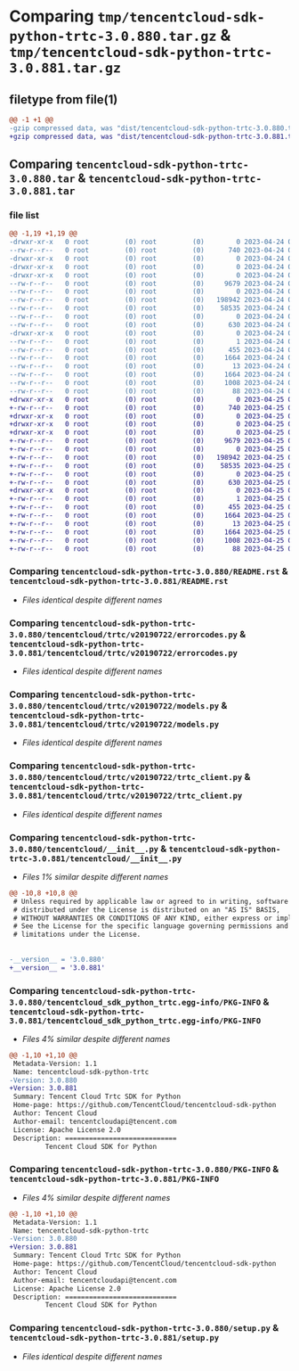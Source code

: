 # Comparing `tmp/tencentcloud-sdk-python-trtc-3.0.880.tar.gz` & `tmp/tencentcloud-sdk-python-trtc-3.0.881.tar.gz`

## filetype from file(1)

```diff
@@ -1 +1 @@
-gzip compressed data, was "dist/tencentcloud-sdk-python-trtc-3.0.880.tar", last modified: Mon Apr 24 03:47:44 2023, max compression
+gzip compressed data, was "dist/tencentcloud-sdk-python-trtc-3.0.881.tar", last modified: Tue Apr 25 00:59:54 2023, max compression
```

## Comparing `tencentcloud-sdk-python-trtc-3.0.880.tar` & `tencentcloud-sdk-python-trtc-3.0.881.tar`

### file list

```diff
@@ -1,19 +1,19 @@
-drwxr-xr-x   0 root         (0) root         (0)        0 2023-04-24 03:47:44.000000 tencentcloud-sdk-python-trtc-3.0.880/
--rw-r--r--   0 root         (0) root         (0)      740 2023-04-24 03:47:44.000000 tencentcloud-sdk-python-trtc-3.0.880/README.rst
-drwxr-xr-x   0 root         (0) root         (0)        0 2023-04-24 03:47:44.000000 tencentcloud-sdk-python-trtc-3.0.880/tencentcloud/
-drwxr-xr-x   0 root         (0) root         (0)        0 2023-04-24 03:47:44.000000 tencentcloud-sdk-python-trtc-3.0.880/tencentcloud/trtc/
-drwxr-xr-x   0 root         (0) root         (0)        0 2023-04-24 03:47:44.000000 tencentcloud-sdk-python-trtc-3.0.880/tencentcloud/trtc/v20190722/
--rw-r--r--   0 root         (0) root         (0)     9679 2023-04-24 03:47:44.000000 tencentcloud-sdk-python-trtc-3.0.880/tencentcloud/trtc/v20190722/errorcodes.py
--rw-r--r--   0 root         (0) root         (0)        0 2023-04-24 03:47:44.000000 tencentcloud-sdk-python-trtc-3.0.880/tencentcloud/trtc/v20190722/__init__.py
--rw-r--r--   0 root         (0) root         (0)   198942 2023-04-24 03:47:44.000000 tencentcloud-sdk-python-trtc-3.0.880/tencentcloud/trtc/v20190722/models.py
--rw-r--r--   0 root         (0) root         (0)    58535 2023-04-24 03:47:44.000000 tencentcloud-sdk-python-trtc-3.0.880/tencentcloud/trtc/v20190722/trtc_client.py
--rw-r--r--   0 root         (0) root         (0)        0 2023-04-24 03:47:44.000000 tencentcloud-sdk-python-trtc-3.0.880/tencentcloud/trtc/__init__.py
--rw-r--r--   0 root         (0) root         (0)      630 2023-04-24 03:47:44.000000 tencentcloud-sdk-python-trtc-3.0.880/tencentcloud/__init__.py
-drwxr-xr-x   0 root         (0) root         (0)        0 2023-04-24 03:47:44.000000 tencentcloud-sdk-python-trtc-3.0.880/tencentcloud_sdk_python_trtc.egg-info/
--rw-r--r--   0 root         (0) root         (0)        1 2023-04-24 03:47:44.000000 tencentcloud-sdk-python-trtc-3.0.880/tencentcloud_sdk_python_trtc.egg-info/dependency_links.txt
--rw-r--r--   0 root         (0) root         (0)      455 2023-04-24 03:47:44.000000 tencentcloud-sdk-python-trtc-3.0.880/tencentcloud_sdk_python_trtc.egg-info/SOURCES.txt
--rw-r--r--   0 root         (0) root         (0)     1664 2023-04-24 03:47:44.000000 tencentcloud-sdk-python-trtc-3.0.880/tencentcloud_sdk_python_trtc.egg-info/PKG-INFO
--rw-r--r--   0 root         (0) root         (0)       13 2023-04-24 03:47:44.000000 tencentcloud-sdk-python-trtc-3.0.880/tencentcloud_sdk_python_trtc.egg-info/top_level.txt
--rw-r--r--   0 root         (0) root         (0)     1664 2023-04-24 03:47:44.000000 tencentcloud-sdk-python-trtc-3.0.880/PKG-INFO
--rw-r--r--   0 root         (0) root         (0)     1008 2023-04-24 03:47:44.000000 tencentcloud-sdk-python-trtc-3.0.880/setup.py
--rw-r--r--   0 root         (0) root         (0)       88 2023-04-24 03:47:44.000000 tencentcloud-sdk-python-trtc-3.0.880/setup.cfg
+drwxr-xr-x   0 root         (0) root         (0)        0 2023-04-25 00:59:54.000000 tencentcloud-sdk-python-trtc-3.0.881/
+-rw-r--r--   0 root         (0) root         (0)      740 2023-04-25 00:59:54.000000 tencentcloud-sdk-python-trtc-3.0.881/README.rst
+drwxr-xr-x   0 root         (0) root         (0)        0 2023-04-25 00:59:54.000000 tencentcloud-sdk-python-trtc-3.0.881/tencentcloud/
+drwxr-xr-x   0 root         (0) root         (0)        0 2023-04-25 00:59:54.000000 tencentcloud-sdk-python-trtc-3.0.881/tencentcloud/trtc/
+drwxr-xr-x   0 root         (0) root         (0)        0 2023-04-25 00:59:54.000000 tencentcloud-sdk-python-trtc-3.0.881/tencentcloud/trtc/v20190722/
+-rw-r--r--   0 root         (0) root         (0)     9679 2023-04-25 00:59:54.000000 tencentcloud-sdk-python-trtc-3.0.881/tencentcloud/trtc/v20190722/errorcodes.py
+-rw-r--r--   0 root         (0) root         (0)        0 2023-04-25 00:59:54.000000 tencentcloud-sdk-python-trtc-3.0.881/tencentcloud/trtc/v20190722/__init__.py
+-rw-r--r--   0 root         (0) root         (0)   198942 2023-04-25 00:59:54.000000 tencentcloud-sdk-python-trtc-3.0.881/tencentcloud/trtc/v20190722/models.py
+-rw-r--r--   0 root         (0) root         (0)    58535 2023-04-25 00:59:54.000000 tencentcloud-sdk-python-trtc-3.0.881/tencentcloud/trtc/v20190722/trtc_client.py
+-rw-r--r--   0 root         (0) root         (0)        0 2023-04-25 00:59:54.000000 tencentcloud-sdk-python-trtc-3.0.881/tencentcloud/trtc/__init__.py
+-rw-r--r--   0 root         (0) root         (0)      630 2023-04-25 00:59:54.000000 tencentcloud-sdk-python-trtc-3.0.881/tencentcloud/__init__.py
+drwxr-xr-x   0 root         (0) root         (0)        0 2023-04-25 00:59:54.000000 tencentcloud-sdk-python-trtc-3.0.881/tencentcloud_sdk_python_trtc.egg-info/
+-rw-r--r--   0 root         (0) root         (0)        1 2023-04-25 00:59:54.000000 tencentcloud-sdk-python-trtc-3.0.881/tencentcloud_sdk_python_trtc.egg-info/dependency_links.txt
+-rw-r--r--   0 root         (0) root         (0)      455 2023-04-25 00:59:54.000000 tencentcloud-sdk-python-trtc-3.0.881/tencentcloud_sdk_python_trtc.egg-info/SOURCES.txt
+-rw-r--r--   0 root         (0) root         (0)     1664 2023-04-25 00:59:54.000000 tencentcloud-sdk-python-trtc-3.0.881/tencentcloud_sdk_python_trtc.egg-info/PKG-INFO
+-rw-r--r--   0 root         (0) root         (0)       13 2023-04-25 00:59:54.000000 tencentcloud-sdk-python-trtc-3.0.881/tencentcloud_sdk_python_trtc.egg-info/top_level.txt
+-rw-r--r--   0 root         (0) root         (0)     1664 2023-04-25 00:59:54.000000 tencentcloud-sdk-python-trtc-3.0.881/PKG-INFO
+-rw-r--r--   0 root         (0) root         (0)     1008 2023-04-25 00:59:54.000000 tencentcloud-sdk-python-trtc-3.0.881/setup.py
+-rw-r--r--   0 root         (0) root         (0)       88 2023-04-25 00:59:54.000000 tencentcloud-sdk-python-trtc-3.0.881/setup.cfg
```

### Comparing `tencentcloud-sdk-python-trtc-3.0.880/README.rst` & `tencentcloud-sdk-python-trtc-3.0.881/README.rst`

 * *Files identical despite different names*

### Comparing `tencentcloud-sdk-python-trtc-3.0.880/tencentcloud/trtc/v20190722/errorcodes.py` & `tencentcloud-sdk-python-trtc-3.0.881/tencentcloud/trtc/v20190722/errorcodes.py`

 * *Files identical despite different names*

### Comparing `tencentcloud-sdk-python-trtc-3.0.880/tencentcloud/trtc/v20190722/models.py` & `tencentcloud-sdk-python-trtc-3.0.881/tencentcloud/trtc/v20190722/models.py`

 * *Files identical despite different names*

### Comparing `tencentcloud-sdk-python-trtc-3.0.880/tencentcloud/trtc/v20190722/trtc_client.py` & `tencentcloud-sdk-python-trtc-3.0.881/tencentcloud/trtc/v20190722/trtc_client.py`

 * *Files identical despite different names*

### Comparing `tencentcloud-sdk-python-trtc-3.0.880/tencentcloud/__init__.py` & `tencentcloud-sdk-python-trtc-3.0.881/tencentcloud/__init__.py`

 * *Files 1% similar despite different names*

```diff
@@ -10,8 +10,8 @@
 # Unless required by applicable law or agreed to in writing, software
 # distributed under the License is distributed on an "AS IS" BASIS,
 # WITHOUT WARRANTIES OR CONDITIONS OF ANY KIND, either express or implied.
 # See the License for the specific language governing permissions and
 # limitations under the License.
 
 
-__version__ = '3.0.880'
+__version__ = '3.0.881'
```

### Comparing `tencentcloud-sdk-python-trtc-3.0.880/tencentcloud_sdk_python_trtc.egg-info/PKG-INFO` & `tencentcloud-sdk-python-trtc-3.0.881/tencentcloud_sdk_python_trtc.egg-info/PKG-INFO`

 * *Files 4% similar despite different names*

```diff
@@ -1,10 +1,10 @@
 Metadata-Version: 1.1
 Name: tencentcloud-sdk-python-trtc
-Version: 3.0.880
+Version: 3.0.881
 Summary: Tencent Cloud Trtc SDK for Python
 Home-page: https://github.com/TencentCloud/tencentcloud-sdk-python
 Author: Tencent Cloud
 Author-email: tencentcloudapi@tencent.com
 License: Apache License 2.0
 Description: ============================
         Tencent Cloud SDK for Python
```

### Comparing `tencentcloud-sdk-python-trtc-3.0.880/PKG-INFO` & `tencentcloud-sdk-python-trtc-3.0.881/PKG-INFO`

 * *Files 4% similar despite different names*

```diff
@@ -1,10 +1,10 @@
 Metadata-Version: 1.1
 Name: tencentcloud-sdk-python-trtc
-Version: 3.0.880
+Version: 3.0.881
 Summary: Tencent Cloud Trtc SDK for Python
 Home-page: https://github.com/TencentCloud/tencentcloud-sdk-python
 Author: Tencent Cloud
 Author-email: tencentcloudapi@tencent.com
 License: Apache License 2.0
 Description: ============================
         Tencent Cloud SDK for Python
```

### Comparing `tencentcloud-sdk-python-trtc-3.0.880/setup.py` & `tencentcloud-sdk-python-trtc-3.0.881/setup.py`

 * *Files identical despite different names*

